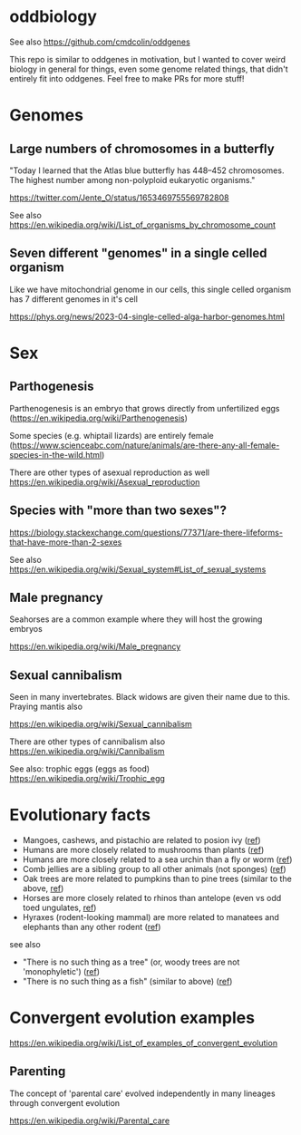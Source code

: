 # oddbiology

See also https://github.com/cmdcolin/oddgenes


This repo is similar to oddgenes in motivation, but I wanted to cover weird biology in general for things, even some genome related things, that didn't entirely fit into oddgenes. Feel free to make PRs for more stuff!


# Genomes

## Large numbers of chromosomes in a butterfly

"Today I learned that the Atlas blue butterfly has 448–452 chromosomes. The highest number among  non-polyploid eukaryotic organisms."

https://twitter.com/Jente_O/status/1653469755569782808

See also https://en.wikipedia.org/wiki/List_of_organisms_by_chromosome_count

## Seven different "genomes" in a single celled organism

Like we have mitochondrial genome in our cells, this single celled organism has 7 different genomes in it's cell

https://phys.org/news/2023-04-single-celled-alga-harbor-genomes.html


# Sex

## Parthogenesis

Parthenogenesis is an embryo that grows directly from unfertilized eggs (https://en.wikipedia.org/wiki/Parthenogenesis)

Some species (e.g. whiptail lizards) are entirely female (https://www.scienceabc.com/nature/animals/are-there-any-all-female-species-in-the-wild.html)

There are other types of asexual reproduction as well https://en.wikipedia.org/wiki/Asexual_reproduction

## Species with "more than two sexes"?

https://biology.stackexchange.com/questions/77371/are-there-lifeforms-that-have-more-than-2-sexes

See also https://en.wikipedia.org/wiki/Sexual_system#List_of_sexual_systems

## Male pregnancy

Seahorses are a common example where they will host the growing embryos

https://en.wikipedia.org/wiki/Male_pregnancy

## Sexual cannibalism

Seen in many invertebrates. Black widows are given their name due to this. Praying mantis also

https://en.wikipedia.org/wiki/Sexual_cannibalism

There are other types of cannibalism also https://en.wikipedia.org/wiki/Cannibalism

See also: trophic eggs (eggs as food) https://en.wikipedia.org/wiki/Trophic_egg

# Evolutionary facts

- Mangoes, cashews, and pistachio are related to posion ivy ([ref](https://www.scientificamerican.com/article/what-do-cashews-mangoes-and-poison-ivy-have-in-common/))
- Humans are more closely related to mushrooms than plants ([ref](https://gizmodo.com/why-are-mushrooms-more-like-humans-than-they-are-like-p-5940434))
- Humans are more closely related to a sea urchin than a fly or worm ([ref](https://www.abc.net.au/science/articles/2006/11/10/1785449.htm))
- Comb jellies are a sibling group to all other animals (not sponges) ([ref](https://www.mbari.org/news/genetic-research-offers-new-perspective-on-the-early-evolution-of-animals/))
- Oak trees are more related to pumpkins than to pine trees (similar to the above, [ref](https://www.youtube.com/watch?v=ONVpFtiD-fo))
- Horses are more closely related to rhinos than antelope (even vs odd toed ungulates, [ref](https://positivepeerpressure.blog/quirky-evolution-5-unlikely-animal-relatives-hiding-in-plain-sight-6e08cfd299a7))
- Hyraxes (rodent-looking mammal) are more related to manatees and elephants than any other rodent ([ref](https://en.wikipedia.org/wiki/Hyrax))

see also

- "There is no such thing as a tree" (or, woody trees are not 'monophyletic') ([ref](https://eukaryotewritesblog.com/2021/05/02/theres-no-such-thing-as-a-tree/))
- "There is no such thing as a fish" (similar to above) ([ref](https://www.businessinsider.com/fish-do-not-exist-2016-8))

# Convergent evolution examples

https://en.wikipedia.org/wiki/List_of_examples_of_convergent_evolution

## Parenting

The concept of 'parental care' evolved independently in many lineages  through convergent evolution

https://en.wikipedia.org/wiki/Parental_care


